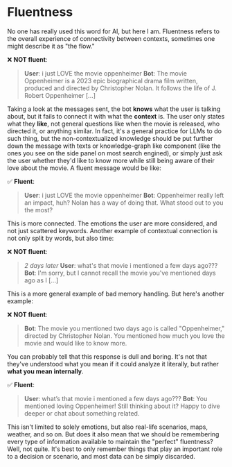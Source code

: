 # Fluentness
No one has really used this word for AI, but here I am.
Fluentness refers to the overall experience of connectivity between contexts, sometimes one might describe it as "the flow."

❌ **NOT fluent**:
> **User**: i just LOVE the movie oppenheimer
> **Bot**: The movie Oppenheimer is a 2023 epic biographical drama film written, produced and directed by Christopher Nolan. It follows the life of J. Robert Oppenheimer [...]

Taking a look at the messages sent, the bot **knows** what the user is talking about, but it fails to connect it with what the **context** is. The user only states what they **like**, not general questions like when the movie is released, who directed it, or anything similar. In fact, it's a general practice for LLMs to do such thing, but the non-contextualized knowledge should be put further down the message with texts or knowledge-graph like component (like the ones you see on the side panel on most search engined), or simply just ask the user whether they'd like to know more while still being aware of their love about the movie.
A fluent message would be like:

✅ **Fluent**:
> **User**: i just LOVE the movie oppenheimer
> **Bot**: Oppenheimer really left an impact, huh? Nolan has a way of doing that. What stood out to you the most?

This is more connected. The emotions the user are more considered, and not just scattered keywords.
Another example of contextual connection is not only split by words, but also time:

❌ **NOT fluent**:
> *2 days later*
> **User**: what's that movie i mentioned a few days ago???
> **Bot**: I'm sorry, but I cannot recall the movie you've mentioned days ago as I [...]

This is a more general example of bad memory handling. But here's another example:

❌ **NOT fluent**:
> **Bot**: The movie you mentioned two days ago is called "Oppenheimer," directed by Christopher Nolan. You mentioned how much you love the movie and would like to know more.

You can probably tell that this response is dull and boring. It's not that they've understood what you mean if it could analyze it literally, but rather **what you mean internally**.

✅ **Fluent**:
> **User**: what’s that movie i mentioned a few days ago???
> **Bot**: You mentioned loving Oppenheimer! Still thinking about it? Happy to dive deeper or chat about something related.

This isn't limited to solely emotions, but also real-life scenarios, maps, weather, and so on. But does it also mean that we should be remembering every type of information available to maintain the "perfect" fluentness? Well, not quite. It's best to only remember things that play an important role to a decision or scenario, and most data can be simply discarded.